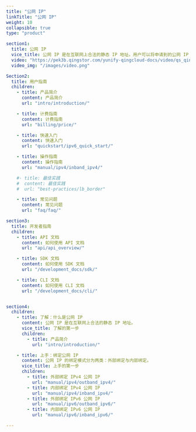 ```yaml
---
title: "公网 IP"
linkTitle: "公网 IP"
weight: 10
collapsible: true
type: "product"

section1:
  title: 公网 IP
  vice_title: 公网 IP 是在互联网上合法的静态 IP 地址。用户可以将申请到的公网 IP 地址与任意云服务器/路由器/负载均衡器绑定。
  video: "https://pek3b.qingstor.com/yunify-qingcloud-docs/video/qs_qingcloud_eip.mp4"
  video_img: "/images/video.png"

Section2:
  title: 用户指南
  children:
    - title: 产品简介
      content: 产品简介
      url: "intro/introduction/"

    - title: 计费指南
      content: 计费指南
      url: "billing/price/"

    - title: 快速入门
      content: 快速入门
      url: "quickstart/ipv6_quick_start/"

    - title: 操作指南
      content: 操作指南
      url: "manual/ipv4/inband_ipv4/"

    #- title: 最佳实践
    #  content: 最佳实践
    #  url: "best-practices/lb_border"

    - title: 常见问题
      content: 常见问题
      url: "faq/faq/"

section3:
  title: 开发者指南
  children:
    - title: API 文档
      content: 如何使用 API 文档
      url: "api/api_overview/"

    - title: SDK 文档
      content: 如何使用 SDK 文档
      url: "/development_docs/sdk/"

    - title: CLI 文档
      content: 如何使用 CLI 文档
      url: "/development_docs/cli/"


section4:
  children:
    - title: 了解：什么是公网 IP
      content: 公网 IP 是在互联网上合法的静态 IP 地址。
      vice_title: 了解的第一步
      children:
        - title: 产品简介
          url: "intro/introduction/"

    - title: 上手：绑定公网 IP
      content: 公网 IP 的绑定模式分为两类：外部绑定与内部绑定。
      vice_title: 上手的第一步
      children:
        - title: 外部绑定 IPv4 公网 IP
          url: "manual/ipv4/outband_ipv4/" 
        - title: 内部绑定 IPv4 公网 IP
          url: "manual/ipv4/inband_ipv4/"  
        - title: 外部绑定 IPv6 公网 IP
          url: "manual/ipv6/outband_ipv6/"      
        - title: 内部绑定 IPv6 公网 IP
          url: "manual/ipv6/inband_ipv6/"  

---
```



<!-- type: "product" 这个参数表明这是一个产品index页面 -->
<!-- section1 为产品index页面 主标题 副标题 video  video_img为视频图片  -->
<!-- section2 为产品index页面 第一个大块的用户文档配置  -->
<!-- section3 为产品index页面 第二个大块的开发者文档配置  -->
<!-- section4 为产品index页面 第三个大块的学习路径配置  -->